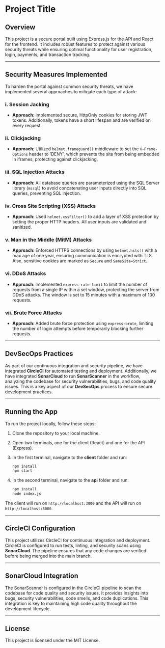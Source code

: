 # Project Title

## Overview
This project is a secure portal built using Express.js for the API and React for the frontend. It includes robust features to protect against various security threats while ensuring optimal functionality for user registration, login, payments, and transaction tracking.

---

## Security Measures Implemented

To harden the portal against common security threats, we have implemented several approaches to mitigate each type of attack:

### i. Session Jacking
   - **Approach**: Implemented secure, HttpOnly cookies for storing JWT tokens. Additionally, tokens have a short lifespan and are verified on every request.

### ii. Clickjacking
   - **Approach**: Utilized `helmet.frameguard()` middleware to set the `X-Frame-Options` header to 'DENY', which prevents the site from being embedded in iframes, protecting against clickjacking.

### iii. SQL Injection Attacks
   - **Approach**: All database queries are parameterized using the SQL Server library (`mssql`) to avoid concatenating user inputs directly into SQL queries, preventing SQL injection.

### iv. Cross Site Scripting (XSS) Attacks
   - **Approach**: Used `helmet.xssFilter()` to add a layer of XSS protection by setting the proper HTTP headers. All user inputs are validated and sanitized.

### v. Man in the Middle (MitM) Attacks
   - **Approach**: Enforced HTTPS connections by using `helmet.hsts()` with a max age of one year, ensuring communication is encrypted with TLS. Also, sensitive cookies are marked as `Secure` and `SameSite=Strict`.

### vi. DDoS Attacks
   - **Approach**: Implemented `express-rate-limit` to limit the number of requests from a single IP within a set window, protecting the server from DDoS attacks. The window is set to 15 minutes with a maximum of 100 requests.

### vii. Brute Force Attacks
   - **Approach**: Added brute force protection using `express-brute`, limiting the number of login attempts before temporarily blocking further requests.

---

## DevSecOps Practices

As part of our continuous integration and security pipeline, we have integrated **CircleCI** for automated testing and deployment. Additionally, we have integrated **SonarCloud** to run **SonarScanner** in the workflow, analyzing the codebase for security vulnerabilities, bugs, and code quality issues. This is a key aspect of our **DevSecOps** process to ensure secure development practices.

---

## Running the App

To run the project locally, follow these steps:

1. Clone the repository to your local machine.

2. Open two terminals, one for the client (React) and one for the API (Express).

3. In the first terminal, navigate to the **client** folder and run:
    ```bash
    npm install
    npm start
    ```

4. In the second terminal, navigate to the **api** folder and run:
    ```bash
    npm install
    node index.js
    ```

The client will run on `http://localhost:3000` and the API will run on `http://localhost:5000`.

---

## CircleCI Configuration

This project utilizes CircleCI for continuous integration and deployment. CircleCI is configured to run tests, linting, and security scans using **SonarCloud**. The pipeline ensures that any code changes are verified before being merged into the main branch.

---

## SonarCloud Integration

The SonarScanner is configured in the CircleCI pipeline to scan the codebase for code quality and security issues. It provides insights into bugs, security vulnerabilities, code smells, and code duplications. This integration is key to maintaining high code quality throughout the development lifecycle.

---

## License

This project is licensed under the MIT License.
